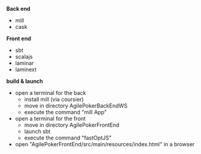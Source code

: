 **Back end**
- mill
- cask

**Front end**
- sbt
- scalajs
- laminar
- laminext

**build & launch**
- open a terminal for the back
  - install mill (via coursier)
  - move in directory AgilePokerBackEndWS
  - execute the command "mill App"
- open a terminal for the front
  - move in directory AgilePokerFrontEnd
  - launch sbt
  - execute the command "fastOptJS"
- open "AgilePokerFrontEnd/src/main/resources/index.html" in a browser

